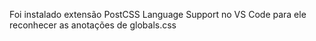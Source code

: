 Foi instalado extensão PostCSS Language Support no VS Code para ele reconhecer as anotações de globals.css